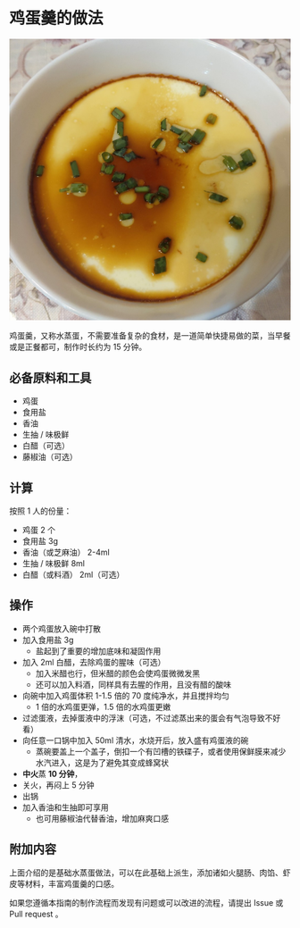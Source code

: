 # 鸡蛋羹的做法

![鸡蛋羹成品](鸡蛋羹/鸡蛋羹.jpg)

鸡蛋羹，又称水蒸蛋，不需要准备复杂的食材，是一道简单快捷易做的菜，当早餐或是正餐都可，制作时长约为 15 分钟。

## 必备原料和工具

- 鸡蛋
- 食用盐
- 香油
- 生抽 / 味极鲜
- 白醋（可选）
- 藤椒油（可选）

## 计算

按照 1 人的份量：

- 鸡蛋 2 个
- 食用盐 3g
- 香油（或芝麻油） 2-4ml
- 生抽 / 味极鲜 8ml
- 白醋（或料酒） 2ml（可选）

## 操作

- 两个鸡蛋放入碗中打散
- 加入食用盐 3g
  - 盐起到了重要的增加底味和凝固作用
- 加入 2ml 白醋，去除鸡蛋的腥味（可选）
  - 加入米醋也行，但米醋的颜色会使鸡蛋微微发黑
  - 还可以加入料酒，同样具有去腥的作用，且没有醋的酸味
- 向碗中加入鸡蛋体积 1-1.5 倍的 70 度纯净水，并且搅拌均匀
  - 1 倍的水鸡蛋更弹，1.5 倍的水鸡蛋更嫩
- 过滤蛋液，去掉蛋液中的浮沫（可选，不过滤蒸出来的蛋会有气泡导致不好看）
- 向任意一口锅中加入 50ml 清水，水烧开后，放入盛有鸡蛋液的碗
  - 蒸碗要盖上一个盖子，倒扣一个有凹槽的铁碟子，或者使用保鲜膜来减少水汽进入，这是为了避免其变成蜂窝状
- **中火**蒸 **10 分钟**，
- 关火，再闷上 5 分钟
- 出锅
- 加入香油和生抽即可享用
  - 也可用藤椒油代替香油，增加麻爽口感

## 附加内容

上面介绍的是基础水蒸蛋做法，可以在此基础上派生，添加诸如火腿肠、肉馅、虾皮等材料，丰富鸡蛋羹的口感。

如果您遵循本指南的制作流程而发现有问题或可以改进的流程，请提出 Issue 或 Pull request 。
